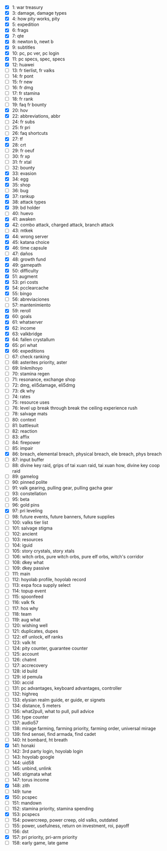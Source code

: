 - [x]   1: war treasury
- [x]   3: damage, damage types
- [x]   4: how pity works, pity
- [x]   5: expedition
- [x]   6: frags
- [x]   7: qte
- [x]   8: newton b, newt b
- [x]   9: subtitles
- [x]  10: pc, pc ver, pc login
- [x]  11: pc specs, spec, specs
- [x]  12: huawei
- [ ]  13: fr tierlist, fr valks
- [ ]  14: fr pont
- [ ]  15: fr new
- [ ]  16: fr dmg
- [ ]  17: fr stamina
- [ ]  18: fr rank
- [ ]  19: faq fr bounty
- [x]  20: hov
- [x]  22: abbreviations, abbr
- [ ]  24: fr subs
- [ ]  25: fr pri
- [ ]  26: faq shortcuts
- [x]  27: tf
- [x]  28: crt
- [ ]  29: fr oeuf
- [ ]  30: fr xp
- [ ]  31: fr xtal
- [ ]  32: bounty
- [x]  33: evasion
- [x]  34: egg
- [x]  35: shop
- [ ]  36: bug
- [x]  37: rankup
- [x]  38: attack types
- [x]  39: bd holder
- [ ]  40: huevo
- [x]  41: awaken
- [x]  42: combo attack, charged attack, branch attack
- [ ]  43: mtkek
- [x]  44: wrong server
- [x]  45: katana choice
- [x]  46: time capsule
- [ ]  47: daños
- [x]  48: growth fund
- [x]  49: gamepath
- [x]  50: difficulty
- [x]  51: augment
- [x]  53: pri costs
- [x]  54: pcclearcache
- [x]  55: bingo
- [ ]  56: abreviaciones
- [ ]  57: mantenimiento
- [x]  59: reroll
- [x]  60: goals
- [x]  61: whatserver
- [x]  62: income
- [x]  63: valkbridge
- [x]  64: fallen crystallum
- [x]  65: pri what
- [x]  66: expeditions
- [ ]  67: check ranking
- [ ]  68: asterites priority, aster
- [ ]  69: linkmihoyo
- [ ]  70: stamina regen
- [ ]  71: resonance, exchange shop
- [ ]  72: dmg, eli5damage, eli5dmg
- [ ]  73: dk why
- [ ]  74: rates
- [ ]  75: resource uses
- [ ]  76: level up break through break the ceiling experience rush
- [ ]  78: salvage mats
- [ ]  80: context
- [ ]  81: battlesuit
- [ ]  82: reaction
- [ ]  83: affix
- [ ]  84: firepower
- [ ]  85: impair
- [x]  86: breach, elemental breach, physical breach, ele breach, phys breach
- [ ]  87: input buffer
- [ ]  88: divine key raid, grips of tai xuan raid, tai xuan how, divine key coop raid
- [ ]  89: gamelog
- [ ]  90: pinned polite
- [ ]  91: valk gearing, pulling gear, pulling gacha gear
- [ ]  93: constellation
- [ ]  95: beta
- [ ]  96: gold pins
- [x]  97: pri leveling
- [ ]  98: future events, future banners, future supplies
- [ ] 100: valks tier list
- [ ] 101: salvage stigma
- [ ] 102: ancient
- [ ] 103: resources
- [ ] 104: iguid
- [ ] 105: story crystals, story xtals
- [ ] 106: witch orbs, pure witch orbs, pure elf orbs, witch's corridor
- [ ] 108: dkey what
- [ ] 109: dkey passive
- [ ] 111: main
- [ ] 112: hoyolab profile, hoyolab record
- [ ] 113: expa foca supply select
- [ ] 114: topup event
- [ ] 115: spoonfeed
- [ ] 116: valk fk
- [ ] 117: hos why
- [ ] 118: team
- [ ] 119: aug what
- [ ] 120: wishing well
- [ ] 121: duplicates, dupes
- [ ] 122: elf unlock, elf ranks
- [ ] 123: valk ht
- [ ] 124: pity counter, guarantee counter
- [ ] 125: account
- [ ] 126: chatmt
- [ ] 127: accrecovery
- [ ] 128: id build
- [ ] 129: id pemula
- [ ] 130: accid
- [ ] 131: pc advantages, keyboard advantages, controller
- [ ] 132: highreq
- [ ] 133: elysian realm guide, er guide, er signets
- [ ] 134: distance, 5 meters
- [ ] 135: what2pull, what to pull, pull advice
- [ ] 136: type counter
- [ ] 137: audio57
- [ ] 138: mirage farming, farming priority, farming order, universal mirage
- [ ] 139: find sensei, find armada, find cadet
- [ ] 140: ht bombard, ht breath
- [x] 141: honaki
- [ ] 142: 3rd party login, hoyolab login
- [ ] 143: hoyolab google
- [ ] 144: uid58
- [ ] 145: unbind, unlink
- [ ] 146: stigmata what
- [ ] 147: torus income
- [x] 148: zith
- [ ] 149: tune
- [x] 150: pcspec
- [ ] 151: mandown
- [ ] 152: stamina priority, stamina spending
- [x] 153: pcspecs
- [ ] 154: powercreep, power creep, old valks, outdated
- [ ] 155: power, usefulness, return on investment, roi, payoff
- [ ] 156: dst
- [x] 157: pri priority, pri-arm priority
- [ ] 158: early game, late game